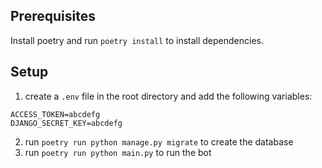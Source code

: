 ## Prerequisites

Install poetry and run `poetry install` to install dependencies.

## Setup
1. create a `.env` file in the root directory and add the following variables:

```
ACCESS_TOKEN=abcdefg
DJANGO_SECRET_KEY=abcdefg
```

2. run `poetry run python manage.py migrate` to create the database
3. run `poetry run python main.py` to run the bot